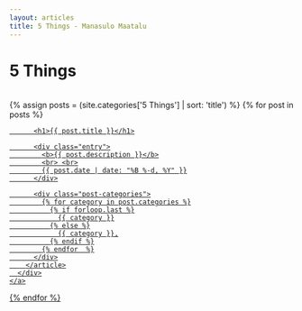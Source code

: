 ```yaml
---
layout: articles
title: 5 Things - Manasulo Maatalu
---
```


<h1> 5 Things </h1>

<br>

<div class="posts">
  {% assign posts = (site.categories['5 Things'] | sort: 'title') %}
  {% for post in posts %}
    <a href="{{ site.baseurl }}{{ post.url }}">
      <div class="post-cover" style="background-image: url('{{ site.baseurl }}/img/{{ post.image }}')">
        <article class="post">

          <h1>{{ post.title }}</h1>

          <div class="entry">
            <b>{{ post.description }}</b>
            <br> <br>
            {{ post.date | date: "%B %-d, %Y" }}
          </div>

          <div class="post-categories">
            {% for category in post.categories %}
              {% if forloop.last %}
                {{ category }}
              {% else %}
                {{ category }},
              {% endif %}
            {% endfor  %}
          </div>
        </article>
      </div>
    </a>
  {% endfor %}
</div>
<br>
